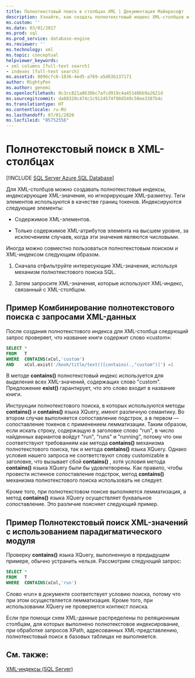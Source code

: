 ```yaml
---
title: Полнотекстовый поиск в столбцах XML | Документация Майкрософт
description: Узнайте, как создать полнотекстовый индекс XML-столбцов и выполнить полнотекстовый поиск значений XML с помощью SQL.
ms.custom: ''
ms.date: 03/01/2017
ms.prod: sql
ms.prod_service: database-engine
ms.reviewer: ''
ms.technology: xml
ms.topic: conceptual
helpviewer_keywords:
- xml columns [full-text search]
- indexes [full-text search]
ms.assetid: 8096cfc6-1836-4ed5-a769-a5d63b137171
author: MightyPen
ms.author: genemi
ms.openlocfilehash: 0c3cc821a8630bc7afcd919c4a45140bb9a2621d
ms.sourcegitcommit: da88320c474c1c9124574f90d549c50ee3387b4c
ms.translationtype: HT
ms.contentlocale: ru-RU
ms.lasthandoff: 07/01/2020
ms.locfileid: "85752556"
---
```

# <a name="use-full-text-search-with-xml-columns"></a>Полнотекстовый поиск в XML-столбцах

[!INCLUDE [SQL Server Azure SQL Database](../../includes/applies-to-version/sql-asdb.md)]

  Для XML-столбцов можно создавать полнотекстовые индексы, индексирующие XML-значения, но игнорирующие XML-разметку. Теги элементов используются в качестве границ токенов. Индексируются следующие элементы:  
  
-   Содержимое XML-элементов.  
  
-   Только содержимое XML-атрибутов элемента на высшем уровне, за исключением случаев, когда эти значения являются числовыми.  
  
 Иногда можно совместно пользоваться полнотекстовым поиском и XML-индексом следующим образом.  
  
1.  Сначала отфильтруйте интересующие XML-значения, используя механизм полнотекстового поиска SQL.  
  
2.  Затем запросите XML-значения, которые используют XML-индекс, связанный с XML-столбцом.  

## <a name="example-combining-full-text-search-with-xml-querying"></a>Пример Комбинирование полнотекстового поиска с запросами XML-данных  
 После создания полнотекстового индекса для XML-столбца следующий запрос проверяет, что название книги содержит слово «custom»:  
  
```sql
SELECT *   
FROM   T   
WHERE  CONTAINS(xCol,'custom')   
AND    xCol.exist('/book/title/text()[contains(.,"custom")]') =1  
```  
  
 В методе **contains()** полнотекстовый индекс используется для выделения всех XML-значений, содержащих слово "custom". Предложение **exist()** гарантирует, что это слово входит в название книги.  
  
 Инструкции полнотекстового поиска, в которых используются методы **contains()** и **contains()** языка XQuery, имеют различную семантику. Во втором случае выполняется сопоставление подстрок, а в первом — сопоставление токенов с применением лемматизации. Таким образом, если искать строку, содержащую в заголовке слово "run", в число найденных вариантов войдут "run", "runs" и "running", потому что они соответствуют требованиям как метода **contains()** механизма полнотекстового поиска, так и метода **contains()** языка XQuery. Однако условия нашего запроса не соответствуют слову customizable в заголовке, что вызывает сбой **contains()** , хотя условия метода **contains()** языка XQuery были бы удовлетворены. Как правило, чтобы провести истинное сопоставление подстрок, метод **contains()** механизма полнотекстового поиска использовать не следует.  
  
 Кроме того, при полнотекстовом поиске выполняется лемматизация, а метод **contains()** языка XQuery осуществляет буквальное сопоставление. Это различие поясняет следующий пример.  
  
## <a name="example-full-text-search-on-xml-values-using-stemming"></a>Пример Полнотекстовый поиск XML-значений с использованием парадигматического модуля  
 Проверку **contains()** языка XQuery, выполненную в предыдущем примере, обычно устранить нельзя. Рассмотрим следующий запрос:  
  
```sql
SELECT *   
FROM   T   
WHERE  CONTAINS(xCol,'run')   
```  
  
 Слово «run» в документе соответствует условию поиска, потому что при этом осуществляется лемматизация. Кроме того, при использовании XQuery не проверяется контекст поиска.  
  
 Если при помощи схем XML-данные распределены по реляционным столбцам, для которых выполнено полнотекстовое индексирование, при обработке запросов XPath, адресованных XML-представлению, полнотекстовый поиск в базовых таблицах не выполняется.  
  
## <a name="see-also"></a>См. также:  
 [XML-индексы (SQL Server)](../../relational-databases/xml/xml-indexes-sql-server.md)  
  
  
